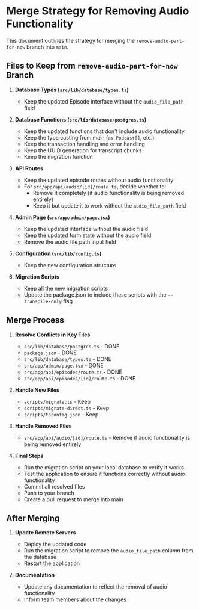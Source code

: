# Merge Strategy for Removing Audio Functionality

This document outlines the strategy for merging the `remove-audio-part-for-now` branch into `main`.

## Files to Keep from `remove-audio-part-for-now` Branch

1. **Database Types (`src/lib/database/types.ts`)**

   - Keep the updated Episode interface without the `audio_file_path` field

2. **Database Functions (`src/lib/database/postgres.ts`)**

   - Keep the updated functions that don't include audio functionality
   - Keep the type casting from main (`as Podcast[]`, etc.)
   - Keep the transaction handling and error handling
   - Keep the UUID generation for transcript chunks
   - Keep the migration function

3. **API Routes**

   - Keep the updated episode routes without audio functionality
   - For `src/app/api/audio/[id]/route.ts`, decide whether to:
     - Remove it completely (if audio functionality is being removed entirely)
     - Keep it but update it to work without the `audio_file_path` field

4. **Admin Page (`src/app/admin/page.tsx`)**

   - Keep the updated interface without the audio field
   - Keep the updated form state without the audio field
   - Remove the audio file path input field

5. **Configuration (`src/lib/config.ts`)**

   - Keep the new configuration structure

6. **Migration Scripts**
   - Keep all the new migration scripts
   - Update the package.json to include these scripts with the `--transpile-only` flag

## Merge Process

1. **Resolve Conflicts in Key Files**

   - `src/lib/database/postgres.ts` - DONE
   - `package.json` - DONE
   - `src/lib/database/types.ts` - DONE
   - `src/app/admin/page.tsx` - DONE
   - `src/app/api/episodes/route.ts` - DONE
   - `src/app/api/episodes/[id]/route.ts` - DONE

2. **Handle New Files**

   - `scripts/migrate.ts` - Keep
   - `scripts/migrate-direct.ts` - Keep
   - `scripts/tsconfig.json` - Keep

3. **Handle Removed Files**

   - `src/app/api/audio/[id]/route.ts` - Remove if audio functionality is being removed entirely

4. **Final Steps**
   - Run the migration script on your local database to verify it works
   - Test the application to ensure it functions correctly without audio functionality
   - Commit all resolved files
   - Push to your branch
   - Create a pull request to merge into main

## After Merging

1. **Update Remote Servers**

   - Deploy the updated code
   - Run the migration script to remove the `audio_file_path` column from the database
   - Restart the application

2. **Documentation**
   - Update any documentation to reflect the removal of audio functionality
   - Inform team members about the changes
